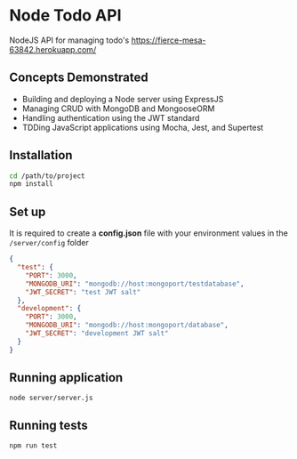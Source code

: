 Node Todo API
======
NodeJS API for managing todo's
https://fierce-mesa-63842.herokuapp.com/

## Concepts Demonstrated
- Building and deploying a Node server using ExpressJS
- Managing CRUD with MongoDB and MongooseORM
- Handling authentication using the JWT standard
- TDDing JavaScript applications using Mocha, Jest, and Supertest

## Installation
```bash
cd /path/to/project
npm install
```

## Set up 
It is required to create a **config.json** file with your environment values in the `/server/config` folder
```json
{
  "test": {
    "PORT": 3000,
    "MONGODB_URI": "mongodb://host:mongoport/testdatabase",
    "JWT_SECRET": "test JWT salt"
  },
  "development": {
    "PORT": 3000,
    "MONGODB_URI": "mongodb://host:mongoport/database",
    "JWT_SECRET": "development JWT salt"
  }
}
```

## Running application 
```
node server/server.js
```

## Running tests 
```
npm run test
```

